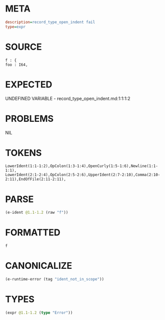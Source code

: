 # META
~~~ini
description=record_type_open_indent fail
type=expr
~~~
# SOURCE
~~~roc
f : {
foo : I64,
~~~
# EXPECTED
UNDEFINED VARIABLE - record_type_open_indent.md:1:1:1:2
# PROBLEMS
NIL
# TOKENS
~~~zig
LowerIdent(1:1-1:2),OpColon(1:3-1:4),OpenCurly(1:5-1:6),Newline(1:1-1:1),
LowerIdent(2:1-2:4),OpColon(2:5-2:6),UpperIdent(2:7-2:10),Comma(2:10-2:11),EndOfFile(2:11-2:11),
~~~
# PARSE
~~~clojure
(e-ident @1.1-1.2 (raw "f"))
~~~
# FORMATTED
~~~roc
f
~~~
# CANONICALIZE
~~~clojure
(e-runtime-error (tag "ident_not_in_scope"))
~~~
# TYPES
~~~clojure
(expr @1.1-1.2 (type "Error"))
~~~
